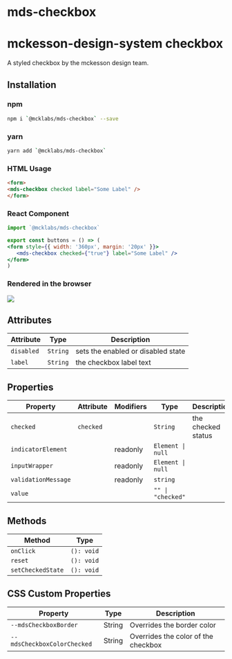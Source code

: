 # mds-checkbox

# mckesson-design-system checkbox
A styled checkbox by the mckesson design team.

## Installation

### npm
```bash
npm i `@mcklabs/mds-checkbox` --save
```

### yarn
```bash
yarn add `@mcklabs/mds-checkbox`
```

### HTML Usage
```html
<form>
<mds-checkbox checked label="Some Label" />
</form>
```

### React Component
```jsx
import `@mcklabs/mds-checkbox`

export const buttons = () => (
<form style={{ width: '360px', margin: '20px' }}>
   <mds-checkbox checked={"true"} label="Some Label" />
</form>
)
```

### Rendered in the browser

![](samples/checkbox.png)
<br/>

## Attributes

| Attribute  | Type     | Description                        |
|------------|----------|------------------------------------|
| `disabled` | `String` | sets the enabled or disabled state |
| `label`    | `String` | the checkbox label text            |

## Properties

| Property            | Attribute | Modifiers | Type              | Description        |
|---------------------|-----------|-----------|-------------------|--------------------|
| `checked`           | `checked` |           | `String`          | the checked status |
| `indicatorElement`  |           | readonly  | `Element \| null` |                    |
| `inputWrapper`      |           | readonly  | `Element \| null` |                    |
| `validationMessage` |           | readonly  | `string`          |                    |
| `value`             |           |           | `"" \| "checked"` |                    |

## Methods

| Method            | Type       |
|-------------------|------------|
| `onClick`         | `(): void` |
| `reset`           | `(): void` |
| `setCheckedState` | `(): void` |

## CSS Custom Properties

| Property                    | Type   | Description                         |
|-----------------------------|--------|-------------------------------------|
| `--mdsCheckboxBorder`       | String | Overrides the border color          |
| `--mdsCheckboxColorChecked` | String | Overrides the color of the checkbox |
